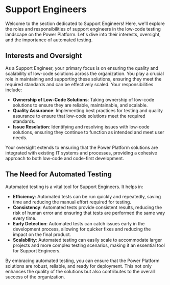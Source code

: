 # Support Engineers

Welcome to the section dedicated to Support Engineers! Here, we'll explore the roles and responsibilities of support engineers in the low-code testing landscape on the Power Platform. Let's dive into their interests, oversight, and the importance of automated testing.

## Interests and Oversight

As a Support Engineer, your primary focus is on ensuring the quality and scalability of low-code solutions across the organization. You play a crucial role in maintaining and supporting these solutions, ensuring they meet the required standards and can be effectively scaled. Your responsibilities include:

- **Ownership of Low-Code Solutions**: Taking ownership of low-code solutions to ensure they are reliable, maintainable, and scalable.
- **Quality Assurance**: Implementing best practices for testing and quality assurance to ensure that low-code solutions meet the required standards.
- **Issue Resolution**: Identifying and resolving issues with low-code solutions, ensuring they continue to function as intended and meet user needs.

Your oversight extends to ensuring that the Power Platform solutions are integrated with existing IT systems and processes, providing a cohesive approach to both low-code and code-first development.

## The Need for Automated Testing

Automated testing is a vital tool for Support Engineers. It helps in:

- **Efficiency**: Automated tests can be run quickly and repeatedly, saving time and reducing the manual effort required for testing.
- **Consistency**: Automated tests provide consistent results, reducing the risk of human error and ensuring that tests are performed the same way every time.
- **Early Detection**: Automated tests can catch issues early in the development process, allowing for quicker fixes and reducing the impact on the final product.
- **Scalability**: Automated testing can easily scale to accommodate larger projects and more complex testing scenarios, making it an essential tool for Support Engineers.

By embracing automated testing, you can ensure that the Power Platform solutions are robust, reliable, and ready for deployment. This not only enhances the quality of the solutions but also contributes to the overall success of the organization.